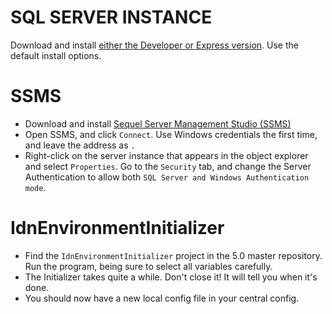 <!-- TITLE: Sql Server Environment Setup -->
<!-- SUBTITLE: For starting a clean local Db Environment -->

# SQL SERVER INSTANCE
Download and install [either the Developer or Express version](https://www.microsoft.com/en-us/sql-server/sql-server-downloads). Use the default install options.

# SSMS
- Download and install [Sequel Server Management Studio (SSMS)](https://docs.microsoft.com/en-us/sql/ssms/download-sql-server-management-studio-ssms?view=sql-server-2017)
- Open SSMS, and click `Connect`. Use Windows credentials the first time, and leave the address as `.`
- Right-click on the server instance that appears in the object explorer and select `Properties`. Go to the `Security` tab, and change the Server Authentication to allow both `SQL Server and Windows Authentication mode`.

# IdnEnvironmentInitializer
- Find the `IdnEnvironmentInitializer` project in the 5.0 master repository. Run the program, being sure to select all variables carefully.
- The Initializer takes quite a while. Don't close it! It will tell you when it's done.
- You should now have a new local config file in your central config.